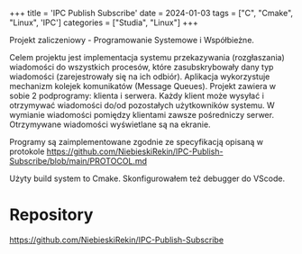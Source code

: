 +++
title = 'IPC Publish Subscribe'
date = 2024-01-03
tags = ["C", "Cmake", "Linux", 'IPC']
categories = ["Studia", "Linux"]
+++

Projekt zaliczeniowy - Programowanie Systemowe i Współbieżne.

Celem projektu jest implementacja systemu przekazywania (rozgłaszania) wiadomości do wszystkich procesów, które zasubskrybowały dany typ wiadomości (zarejestrowały się na ich odbiór). Aplikacja wykorzystuje mechanizm kolejek komunikatów (Message Queues). Projekt zawiera w sobie 2 podprogramy: klienta i serwera. Każdy klient może wysyłać i otrzymywać wiadomości do/od pozostałych użytkowników systemu. W wymianie wiadomości pomiędzy klientami zawsze pośredniczy serwer. Otrzymywane wiadomości wyświetlane są na ekranie.

Programy są zaimplementowane zgodnie ze specyfikacją opisaną w protokole
<https://github.com/NiebieskiRekin/IPC-Publish-Subscribe/blob/main/PROTOCOL.md>

Użyty build system to Cmake. Skonfigurowałem też debugger do VScode.

# Repository

<https://github.com/NiebieskiRekin/IPC-Publish-Subscribe>
